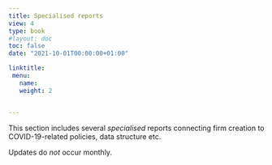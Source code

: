 ```yaml
---
title: Specialised reports
view: 4 
type: book
#layout: doc
toc: false
date: "2021-10-01T00:00:00+01:00"

linktitle: 
 menu: 
   name: 
   weight: 2


---
```


This section includes several *specialised* reports connecting firm creation to COVID-19-related policies, data structure etc.

Updates do *not* occur monthly.
